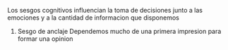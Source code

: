 Los sesgos cognitivos influencian la toma de decisiones junto a las emociones y a la cantidad de informacion que disponemos

1. Sesgo de anclaje
Dependemos mucho de una primera impresion para formar una opinion
